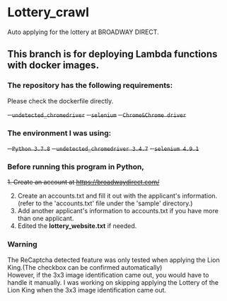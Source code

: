 # Lottery_crawl
Auto applying for the lottery at BROADWAY DIRECT.

## This branch is for deploying Lambda functions with docker images.

### The repository has the following requirements:

Please check the dockerfile directly.

 ~~- `undetected_chromedriver`~~
 ~~- `selenium`~~
 ~~- `Chrome&Chrome driver`~~

### The environment I was using:

~~- `Python 3.7.8`~~
~~- `undetected_chromedriver 3.4.7`~~
~~- `selenium 4.9.1`~~


### Before running this program in Python, 
~~1. Create an account at https://broadwaydirect.com/~~

2. Create an accounts.txt and fill it out with the applicant's information. (refer to the 'accounts.txt' file under the 'sample' directory.)
3. Add another applicant's information to accounts.txt if you have more than one applicant.
4. Edited the **lottery_website.txt** if needed.



### Warning
The ReCaptcha detected feature was only tested when applying the Lion King.(The checkbox can be confirmed automatically)\
However, if the 3x3  image identification came out, you would have to handle it manually.
I was working on skipping applying the Lottery of the Lion King when the 3x3  image identification came out.


